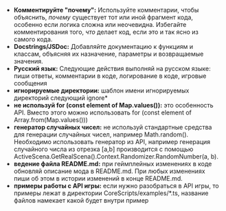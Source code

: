 - **Комментируйте "почему":** Используйте комментарии, чтобы объяснить, *почему* существует тот или иной фрагмент кода, особенно если логика сложна или неочевидна. Избегайте комментирования того, *что* делает код, если это и так ясно из самого кода.
- **Docstrings/JSDoc:** Добавляйте документацию к функциям и классам, объясняя их назначение, параметры и возвращаемые значения.
- **Русский язык:** Следующие действия выполняй на русском языке: пиши ответы, комментарии в коде, логирование в коде, игровые сообщения
- **игнорируемые директории:** шаблон имени игнорируемых директорий следующий ignore*
- **не используй for (const element of Map.values()):** это особенность API. Вместо этого можно использовать for (const element of Array.from(Map.values()))
- **генератор случайных чисел:** не используй стандартные средства для генерации случайных чисел, например Math.random(). Необходимо использовать генератор из API, например генерация случайного числа из отрезка [a,b] производится с помощью ActiveScena.GetRealScena().Context.Randomizer.RandomNumber(a, b).
- **ведение файла README.md:** при геймплейных изменениях в коде обновляй описание мода в README.md. При любых изменениях пиши об этом в истории изменений в конце README.md.
- **примеры работы с API игры:** если нужно разобраться в API игры, то примеры лежат в директории CoreScripts/examples/*.ts, название файлов намекает какой будет внутри пример